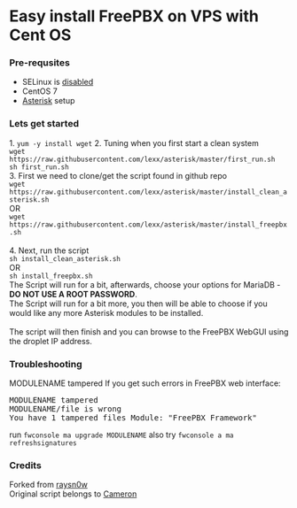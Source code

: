 # Easy install FreePBX on VPS with Cent OS
<h3>Pre-requsites</h3>
<ul>
<li>SELinux is <a href="https://serveradmin.ru/centos-7-nastroyka-servera/#_CentOS_7">disabled</a></li>
<li>CentOS 7</li>
<li><a href="https://serveradmin.ru/nastroyka-servera-telefonii-asterisk-s-nulya/#i-3">Asterisk</a> setup</li>
</ul>
<h3>Lets get started</h3>
1. <code>yum -y install wget</code>
2. Tuning when you first start a clean system<br>
<code>wget https://raw.githubusercontent.com/lexx/asterisk/master/first_run.sh</code><br>
<code>sh first_run.sh</code><br>
3. First we need to clone/get the script found in github repo<br>
<code>wget https://raw.githubusercontent.com/lexx/asterisk/master/install_clean_asterisk.sh</code><br>
OR<br>
<code>wget https://raw.githubusercontent.com/lexx/asterisk/master/install_freepbx.sh</code><br><br>
4. Next, run the script<br>
<code>sh install_clean_asterisk.sh</code><br>
OR<br>
<code>sh install_freepbx.sh</code><br>
The Script will run for a bit, afterwards, choose your options for MariaDB - <b>DO NOT USE A ROOT PASSWORD</b>.<br>
The Script will run for a bit more, you then will be able to choose if you would like any more Asterisk modules to be installed.<br><br>
The script will then finish and you can browse to the FreePBX WebGUI using the droplet IP address.

<h3>Troubleshooting</h3>
MODULENAME tampered If you get such errors in FreePBX web interface:
<pre>MODULENAME tampered
MODULENAME/file is wrong
You have 1 tampered files Module: "FreePBX Framework"</pre>
run <code>fwconsole ma upgrade MODULENAME</code> also try <code>fwconsole a ma refreshsignatures</code>

<h3>Credits</h3>
Forked from <a href="https://github.com/raysn0w">raysn0w</a><br>
Original script belongs to <a href="https://github.com/cameronbackus/">Cameron</a>
